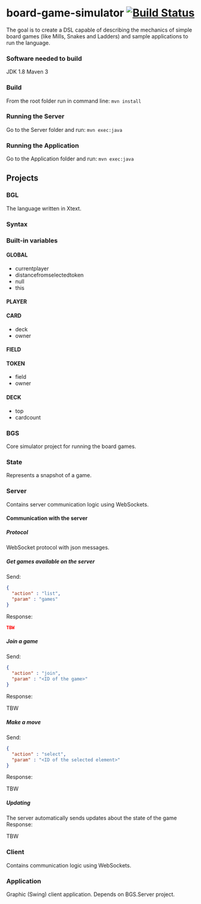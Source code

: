 # board-game-simulator [![Build Status](https://travis-ci.com/gergely-szaz/board-game-simulator.svg?branch=master)](https://travis-ci.com/gergely-szaz/board-game-simulator)

The goal is to create a DSL capable of describing the mechanics of simple board games (like Mills, Snakes and Ladders) and sample applications to run the language.

### Software needed to build
JDK 1.8
Maven 3

### Build
From the root folder run in command line: `mvn install`

### Running the Server
Go to the Server folder and run: `mvn exec:java`

### Running the Application
Go to the Application folder and run: `mvn exec:java`

## Projects
### BGL
The language written in Xtext.

### Syntax

### Built-in variables
#### GLOBAL
* currentplayer
* distancefromselectedtoken
* null
* this

#### PLAYER


#### CARD
* deck
* owner

#### FIELD


#### TOKEN
* field
* owner

#### DECK
* top
* cardcount



### BGS
Core simulator project for running the board games.

### State
Represents a snapshot of a game.

### Server
Contains server communication logic using WebSockets.

#### Communication with the server
##### Protocol
WebSocket protocol with json messages.
##### Get games available on the server
Send:
```json
{
  "action" : "list",
  "param" : "games"
}
```
Response:
```json
TBW
```
##### Join a game
Send:
```json
{
  "action" : "join",
  "param" : "<ID of the game>"
}
```
Response:

TBW

##### Make a move
Send:
```json
{
  "action" : "select",
  "param" : "<ID of the selected element>"
}
```
Response:

TBW

##### Updating
The server automatically sends updates about the state of the game
Response:

TBW


### Client
Contains communication logic using WebSockets.

### Application
Graphic (Swing) client application. Depends on BGS.Server project.
